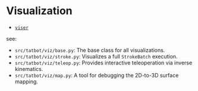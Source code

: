 # Visualization

- [`viser`](https://github.com/nerfstudio-project/viser)

see:

- `src/tatbot/viz/base.py`: The base class for all visualizations.
- `src/tatbot/viz/stroke.py`: Visualizes a full `StrokeBatch` execution.
- `src/tatbot/viz/teleop.py`: Provides interactive teleoperation via inverse kinematics.
- `src/tatbot/viz/map.py`: A tool for debugging the 2D-to-3D surface mapping.